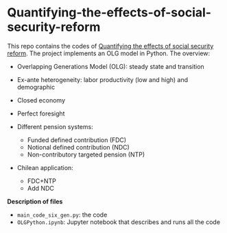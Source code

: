 # Quantifying-the-effects-of-social-security-reform

This repo contains the codes of [Quantifying the effects of social security reform](https://drive.google.com/file/d/1YL8Ym6P6LMsPgnHPULJqwaute9DEuP2X/view). The project implements an OLG model in Python. The overview: 

- Overlapping Generations Model (OLG): steady state and transition
- Ex-ante heterogeneity: labor productivity (low and high) and demographic
- Closed economy
- Perfect foresight
- Different pension systems: 

  - Funded defined contribution (FDC)
  - Notional defined contribution (NDC)
  - Non-contributory targeted pension (NTP)
  
- Chilean application: 
  - FDC+NTP
  - Add NDC
  
 **Description of files** 
- `main_code_six_gen.py`: the code
- `OLGPython.ipynb`: Jupyter notebook that describes and runs all the code
